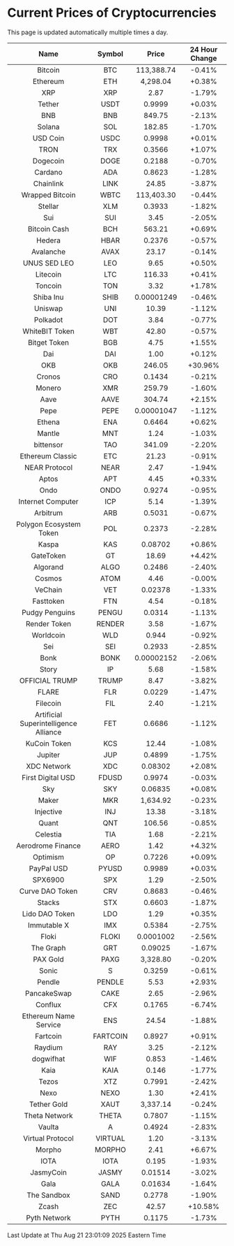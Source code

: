 # Current Prices of Cryptocurrencies
This page is updated automatically multiple times a day.

| Name | Symbol | Price | 24 Hour Change |
| :---: |:---:| :---: | :---: |
| Bitcoin | BTC | 113,388.74 | -0.41% |
| Ethereum | ETH | 4,298.04 | +0.38% |
| XRP | XRP | 2.87 | -1.79% |
| Tether | USDT | 0.9999 | +0.03% |
| BNB | BNB | 849.75 | -2.13% |
| Solana | SOL | 182.85 | -1.70% |
| USD Coin | USDC | 0.9998 | +0.01% |
| TRON | TRX | 0.3566 | +1.07% |
| Dogecoin | DOGE | 0.2188 | -0.70% |
| Cardano | ADA | 0.8623 | -1.28% |
| Chainlink | LINK | 24.85 | -3.87% |
| Wrapped Bitcoin | WBTC | 113,403.30 | -0.44% |
| Stellar | XLM | 0.3933 | -1.82% |
| Sui | SUI | 3.45 | -2.05% |
| Bitcoin Cash | BCH | 563.21 | +0.69% |
| Hedera | HBAR | 0.2376 | -0.57% |
| Avalanche | AVAX | 23.17 | -0.14% |
| UNUS SED LEO | LEO | 9.65 | +0.50% |
| Litecoin | LTC | 116.33 | +0.41% |
| Toncoin | TON | 3.32 | +1.78% |
| Shiba Inu | SHIB | 0.00001249 | -0.46% |
| Uniswap | UNI | 10.39 | -1.12% |
| Polkadot | DOT | 3.84 | -0.77% |
| WhiteBIT Token | WBT | 42.80 | -0.57% |
| Bitget Token | BGB | 4.75 | +1.55% |
| Dai | DAI | 1.00 | +0.12% |
| OKB | OKB | 246.05 | +30.96% |
| Cronos | CRO | 0.1434 | -0.21% |
| Monero | XMR | 259.79 | -1.60% |
| Aave | AAVE | 304.74 | +2.15% |
| Pepe | PEPE | 0.00001047 | -1.12% |
| Ethena | ENA | 0.6464 | +0.62% |
| Mantle | MNT | 1.24 | -1.03% |
| bittensor | TAO | 341.09 | -2.20% |
| Ethereum Classic | ETC | 21.23 | -0.91% |
| NEAR Protocol | NEAR | 2.47 | -1.94% |
| Aptos | APT | 4.45 | +0.33% |
| Ondo | ONDO | 0.9274 | -0.95% |
| Internet Computer | ICP | 5.14 | -1.39% |
| Arbitrum | ARB | 0.5031 | -0.67% |
| Polygon Ecosystem Token | POL | 0.2373 | -2.28% |
| Kaspa | KAS | 0.08702 | +0.86% |
| GateToken | GT | 18.69 | +4.42% |
| Algorand | ALGO | 0.2486 | -2.40% |
| Cosmos | ATOM | 4.46 | -0.00% |
| VeChain | VET | 0.02378 | -1.33% |
| Fasttoken | FTN | 4.54 | -0.18% |
| Pudgy Penguins | PENGU | 0.0314 | -1.13% |
| Render Token | RENDER | 3.58 | -1.67% |
| Worldcoin | WLD | 0.944 | -0.92% |
| Sei | SEI | 0.2933 | -2.85% |
| Bonk | BONK | 0.00002152 | -2.06% |
| Story | IP | 5.68 | -1.58% |
| OFFICIAL TRUMP | TRUMP | 8.47 | -3.82% |
| FLARE | FLR | 0.0229 | -1.47% |
| Filecoin | FIL | 2.40 | -1.21% |
| Artificial Superintelligence Alliance | FET | 0.6686 | -1.12% |
| KuCoin Token | KCS | 12.44 | -1.08% |
| Jupiter | JUP | 0.4899 | -1.75% |
| XDC Network | XDC | 0.08302 | +2.08% |
| First Digital USD | FDUSD | 0.9974 | -0.03% |
| Sky | SKY | 0.06835 | +0.08% |
| Maker | MKR | 1,634.92 | -0.23% |
| Injective | INJ | 13.38 | -3.18% |
| Quant | QNT | 106.56 | -0.85% |
| Celestia | TIA | 1.68 | -2.21% |
| Aerodrome Finance | AERO | 1.42 | +4.32% |
| Optimism | OP | 0.7226 | +0.09% |
| PayPal USD | PYUSD | 0.9989 | +0.03% |
| SPX6900 | SPX | 1.29 | -2.50% |
| Curve DAO Token | CRV | 0.8683 | -0.46% |
| Stacks | STX | 0.6603 | -1.87% |
| Lido DAO Token | LDO | 1.29 | +0.35% |
| Immutable X | IMX | 0.5384 | -2.75% |
| Floki | FLOKI | 0.0001002 | -2.56% |
| The Graph | GRT | 0.09025 | -1.67% |
| PAX Gold | PAXG | 3,328.80 | -0.20% |
| Sonic | S | 0.3259 | -0.61% |
| Pendle | PENDLE | 5.53 | +2.93% |
| PancakeSwap | CAKE | 2.65 | -2.96% |
| Conflux | CFX | 0.1765 | -6.74% |
| Ethereum Name Service | ENS | 24.54 | -1.88% |
| Fartcoin | FARTCOIN | 0.8927 | +0.91% |
| Raydium | RAY | 3.25 | -2.12% |
| dogwifhat | WIF | 0.853 | -1.46% |
| Kaia | KAIA | 0.146 | -1.77% |
| Tezos | XTZ | 0.7991 | -2.42% |
| Nexo | NEXO | 1.30 | +2.41% |
| Tether Gold | XAUT | 3,337.14 | -0.24% |
| Theta Network | THETA | 0.7807 | -1.15% |
| Vaulta | A | 0.4924 | -2.83% |
| Virtual Protocol | VIRTUAL | 1.20 | -3.13% |
| Morpho | MORPHO | 2.41 | +6.67% |
| IOTA | IOTA | 0.195 | -1.93% |
| JasmyCoin | JASMY | 0.01514 | -3.02% |
| Gala | GALA | 0.01634 | -1.64% |
| The Sandbox | SAND | 0.2778 | -1.90% |
| Zcash | ZEC | 42.57 | +10.58% |
| Pyth Network | PYTH | 0.1175 | -1.73% |

Last Update at Thu Aug 21 23:01:09 2025 Eastern Time